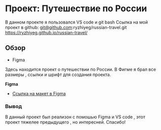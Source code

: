 # Проект: Путешествие по России
В данном проекте я пользовался VS code и git bash
Ссылка на мой проект в github: git@github.com:ryzhiyeg/russian-travel.git
https://ryzhiyeg.github.io/russian-travel/
## Обзор
* Figma

Здесь находится проект о путешествии по России. 
В Фигме я брал все размеры , ссылки и шрифт для создания проекта.

**Figma**

* [Ссылка на макет в Figma](https://www.figma.com/file/5S2WSbEFL6awjVWJ0NWL8Q/Sprint-3_-Russia-_-desktop-mobile?node-id=28503%3A0)

### Вывод

В данный проект был реализон с помошью Figma и VS code , этот проект тяжелее предыдущего , но интересней.
Спасибо!
